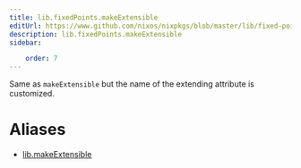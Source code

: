 ```yaml
---
title: lib.fixedPoints.makeExtensible
editUrl: https://www.github.com/nixos/nixpkgs/blob/master/lib/fixed-points.nix#L151C48
description: lib.fixedPoints.makeExtensible
sidebar:

    order: 7
---
```


Same as `makeExtensible` but the name of the extending attribute is
customized.


# Aliases

- [lib.makeExtensible](./reference/lib/lib-makeExtensible)


